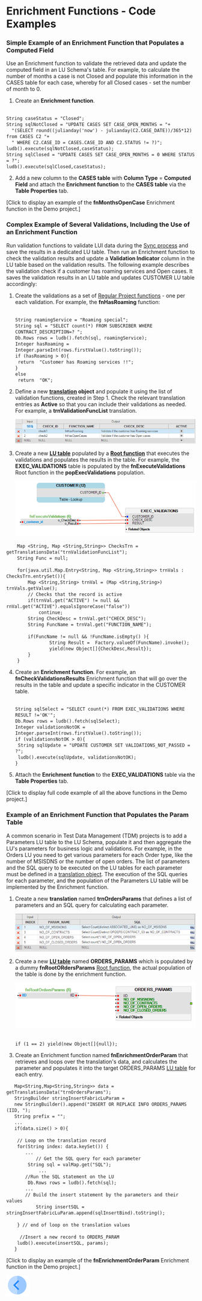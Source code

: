 # Enrichment Functions - Code Examples
### Simple Example of an Enrichment Function that Populates a Computed Field

Use an Enrichment function to validate the retrieved data and update the computed field in an LU Schema's table. For example, to calculate the number of months a case is not Closed and populate this information in the CASES table for each case, whereby for all Closed cases - set the number of month to 0.

1. Create an **Enrichment function**.
 <pre><code>
String caseStatus = "Closed";
String sqlNotClosed = "UPDATE CASES SET CASE_OPEN_MONTHS = "+
  "(SELECT round((julianday('now') - julianday(C2.CASE_DATE))/365*12) from CASES C2 "+
  " WHERE C2.CASE_ID = CASES.CASE_ID AND C2.STATUS != ?)";
ludb().execute(sqlNotClosed,caseStatus);
String sqlClosed = "UPDATE CASES SET CASE_OPEN_MONTHS = 0 WHERE STATUS = ?";
ludb().execute(sqlClosed,caseStatus);
</code></pre>

2. Add a new column to the **CASES table** with **Column Type** = **Computed Field** and attach the **Enrichment function** to the **CASES table** via the **Table Properties** tab. 

[Click to display an example of the **fnMonthsOpenCase** Enrichment function in the Demo project.]

### Complex Example of Several Validations, Including the Use of an Enrichment Function 

Run validation functions to validate LUI data during the [Sync process](/articles/14_sync_LU_instance/01_sync_LUI_overview.md) and save the results in a dedicated LU table. Then run an Enrichment function to check the validation results and update a **Validation Indicator** column in the LU table based on the validation results. The following example describes the validation check if a customer has roaming services and Open cases. It saves the validation results in an LU table and updates CUSTOMER LU table accordingly:

1. Create the validations as a set of [Regular Project functions](/articles/07_table_population/08_project_functions.md#regular-function) - one per each validation. For example, the **fnHasRoaming** function:

   <pre><code>
   String roamingService = "Roaming special";
   String sql = "SELECT count(*) FROM SUBSCRIBER WHERE CONTRACT_DESCRIPTION=? ";
   Db.Rows rows = ludb().fetch(sql, roamingService);
   Integer hasRoaming = Integer.parseInt(rows.firstValue().toString());
   if (hasRoaming > 0){
   	return  "Customer has Roaming services !!";
   }
   else
   	return  "OK";
   </code></pre>

2. Define a new **[translation](/articles/09_translations/02_creating_a_new_translation_in_fabric.md) object** and populate it using the list of validation functions, created in Step 1. Check the relevant translation entries as **Active** so that you can include their validations as needed. For example, a **trnValidationFuncList** translation.

   ![10_04_create_enrichment_2](/articles/10_enrichment_function/images/10_04_enrichment_code_examples_2.PNG)

3. Create a new **[LU table](/articles/06_LU_tables/02_create_an_LU_table.md)** populated by a **[Root function](/articles/07_table_population/08_project_functions.md#root-function)** that executes the validations and populates the results in the table. For example, the **EXEC_VALIDATIONS** table is populated by the **fnExecuteValidations** Root function in the **popExecValidations** population.

   ![10_04_create_enrichment_1](/articles/10_enrichment_function/images/10_04_enrichment_code_examples_1.PNG)

~~~
	Map <String, Map <String,String>> ChecksTrn = getTranslationsData("trnValidationFuncList");
	String Func = null;

	for(java.util.Map.Entry<String, Map <String,String>> trnVals : ChecksTrn.entrySet()){
		Map <String,String> trnVal = (Map <String,String>) trnVals.getValue();
		// Checks that the record is active
		if(trnVal.get("ACTIVE") != null && rnVal.get("ACTIVE").equalsIgnoreCase("false"))
			continue;
		String CheckDesc = trnVal.get("CHECK_DESC");
		String FuncName = trnVal.get("FUNCTION_NAME");

		if(FuncName != null && !FuncName.isEmpty() ){
	    		String Result =  Factory.valueOf(FuncName).invoke();			
	    		yield(new Object[]{CheckDesc,Result});
		}
	}
~~~

4. Create an **Enrichment function**. For example, an **fnCheckValidationsResults** Enrichment function that will go over the results in the table and update a specific indicator in the CUSTOMER table.

   <pre><code>
   String sqlSelect = "SELECT count(*) FROM EXEC_VALIDATIONS WHERE RESULT !='OK'";
   Db.Rows rows = ludb().fetch(sqlSelect);
   Integer validationsNotOK = Integer.parseInt(rows.firstValue().toString());
   if (validationsNotOK > 0){
   	String sqlUpdate = "UPDATE CUSTOMER SET VALIDATIONS_NOT_PASSED = ?";
   	ludb().execute(sqlUpdate, validationsNotOK);
   }
   </code></pre>

5. Attach the **Enrichment function** to the **EXEC_VALIDATIONS** table via the **Table Properties** tab. 

[Click to display full code example of all the above functions in the Demo project.]



### Example of an Enrichment Function that Populates the Param Table

A common scenario in Test Data Management (TDM) projects is to add a Parameters LU table to the LU Schema, populate it and then aggregate the LU's parameters for business logic and validations. For example, in the Orders LU you need to get various parameters for each Order type, like the number of MSISDNS or the number of open orders. The list of parameters and the SQL query to be executed on the LU tables for each parameter must be defined in a [translation object](/articles/09_translations/01_translations_overview_and_use_cases.md). The execution of the SQL queries for each parameter, and the population of the Parameters LU table will be implemented by the Enrichment function.

1. Create a new **translation** named **trnOrdersParams** that defines a list of parameters and an SQL query for calculating each parameter.

   ![10_04_create_enrichment_3](/articles/10_enrichment_function/images/10_04_enrichment_code_examples_3.PNG)
   
2. Create a new **[LU table](/articles/06_LU_tables/02_create_an_LU_table.md)** named **ORDERS_PARAMS** which is populated by a dummy **fnRootORdersParams** [Root function](/articles/07_table_population/08_project_functions.md#root-function), the actual population of the table is done by the enrichment function.

   ![10_04_create_enrichment_4](/articles/10_enrichment_function/images/10_04_enrichment_code_examples_4.PNG)

   <pre><code>
   if (1 == 2) yield(new Object[]{null});
   </code></pre>

3. Create an Enrichment function named **fnEnrichmentOrderParam** that retrieves and loops over the translation's data, and calculates the parameter and populates it into the target ORDERS_PARAMS [LU table](/articles/06_LU_tables/01_LU_tables_overview.md) for each entry.

~~~
   Map<String,Map<String,String>> data = getTranslationsData("trnOrdersParams");
   StringBuilder stringInsertFabricLuParam = 
   new StringBuilder().append("INSERT OR REPLACE INFO ORDERS_PARAMS (IID, ");
   String prefix = "";
   ...
   if(data.size() > 0){
   
   	// Loop on the translation record
	for(String index: data.keySet()) {
   	   ...
    	   // Get the SQL query for each parameter
	    String sql = valMap.get("SQL");
    		...
   	   //Run the SQL statement on the LU
	    Db.Rows rows = ludb().fetch(sql);
   	   ...
   	   // Build the insert statement by the parameters and their values
           String insertSQL = stringInsertFabricLuParam.append(sqlInsertBind).toString();
	
	} // end of loop on the translation values
     
     //Insert a new record to ORDERS_PARAM
    ludb().execute(insertSQL, params);
   }
~~~
[Click to display an example of the **fnEnrichmentOrderParam** Enrichment function in the Demo project.]

[![Previous](/articles/images/Previous.png)](h/articles/10_enrichment_function/03_create_edit_enrichment_function.md)

